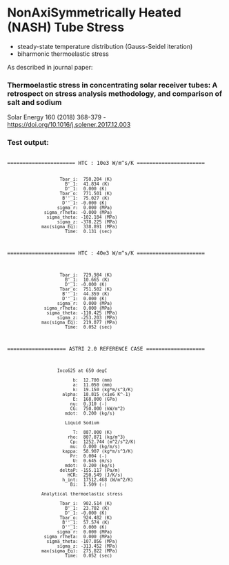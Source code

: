 # NonAxiSymmetrically Heated (NASH) Tube Stress
- steady-state temperature distribution (Gauss-Seidel iteration)
- biharmonic thermoelastic stress

As described in journal paper:
### Thermoelastic stress in concentrating solar receiver tubes: A retrospect on stress analysis methodology, and comparison of salt and sodium
Solar Energy 160 (2018) 368-379 - https://doi.org/10.1016/j.solener.2017.12.003

### Test output:

<code>
====================== HTC : 10e3 W/m^s/K ======================

                        Tbar_i:  750.204 (K)
                          B'_1:  41.834 (K)
                          D'_1:  0.000 (K)
                        Tbar_o:  771.501 (K)
                         B''_1:  75.027 (K)
                         D''_1: -0.000 (K)
                       sigma_r:  0.000 (MPa)
                  sigma_rTheta: -0.000 (MPa)
                   sigma_theta: -102.184 (MPa)
                       sigma_z: -378.225 (MPa)
                 max(sigma_Eq):  338.891 (MPa)
                          Time:  0.131 (sec)

====================== HTC : 40e3 W/m^s/K ======================

                        Tbar_i:  729.984 (K)
                          B'_1:  10.665 (K)
                          D'_1: -0.000 (K)
                        Tbar_o:  751.502 (K)
                         B''_1:  44.359 (K)
                         D''_1:  0.000 (K)
                       sigma_r:  0.000 (MPa)
                  sigma_rTheta:  0.000 (MPa)
                   sigma_theta: -110.425 (MPa)
                       sigma_z: -253.203 (MPa)
                 max(sigma_Eq):  219.877 (MPa)
                          Time:  0.052 (sec)

=================== ASTRI 2.0 REFERENCE CASE ===================


                       Inco625 at 650 degC                      

                             b:  12.700 (mm)
                             a:  11.050 (mm)
                             k:  19.150 (kg*m/s^3/K)
                         alpha:  18.815 (x1e6 K^-1)
                             E:  168.000 (GPa)
                            nu:  0.310 (-)
                            CG:  750.000 (kW/m^2)
                          mdot:  0.200 (kg/s)

                          Liquid Sodium                         

                             T:  887.000 (K)
                           rho:  807.871 (kg/m^3)
                            Cp:  1252.744 (m^2/s^2/K)
                            mu:  0.000 (kg/m/s)
                         kappa:  58.907 (kg*m/s^3/K)
                            Pr:  0.004 (-)
                             U:  0.645 (m/s)
                          mdot:  0.200 (kg/s)
                        deltaP: -155.117 (Pa/m)
                           HCR:  250.549 (J/K/s)
                         h_int:  17512.468 (W/m^2/K)
                            Bi:  1.509 (-)

                 Analytical thermoelastic stress                

                        Tbar_i:  902.514 (K)
                          B'_1:  23.702 (K)
                          D'_1: -0.000 (K)
                        Tbar_o:  924.482 (K)
                         B''_1:  57.574 (K)
                         D''_1:  0.000 (K)
                       sigma_r:  0.000 (MPa)
                  sigma_rTheta:  0.000 (MPa)
                   sigma_theta: -107.856 (MPa)
                       sigma_z: -313.452 (MPa)
                 max(sigma_Eq):  275.822 (MPa)
                          Time:  0.052 (sec)
</code>